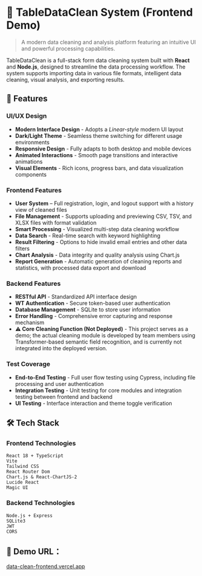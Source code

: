# 🌟 TableDataClean System (Frontend Demo)

> A modern data cleaning and analysis platform featuring an intuitive UI and powerful processing capabilities.

TableDataClean is a full-stack form data cleaning system built with **React** and **Node.js**, designed to streamline the data processing workflow. The system supports importing data in various file formats, intelligent data cleaning, visual analysis, and exporting results.

## 🎨 Features

### UI/UX Design
- **Modern Interface Design** - Adopts a *Linear-style* modern UI layout
- **Dark/Light Theme** - Seamless theme switching for different usage environments
- **Responsive Design** - Fully adapts to both desktop and mobile devices
- **Animated Interactions** - Smooth page transitions and interactive animations
- **Visual Elements** - Rich icons, progress bars, and data visualization components

### Frontend Features
- **User System** – Full registration, login, and logout support with a history view of cleaned files
- **File Management** - Supports uploading and previewing CSV, TSV, and XLSX files with format validation
- **Smart Processing** - Visualized multi-step data cleaning workflow
- **Data Search** - Real-time search with keyword highlighting
- **Result Filtering** - Options to hide invalid email entries and other data filters
- **Chart Analysis** - Data integrity and quality analysis using Chart.js
- **Report Generation** - Automatic generation of cleaning reports and statistics, with processed data export and download

### Backend Features
- **RESTful API** - Standardized API interface design
- **WT Authentication** - Secure token-based user authentication
- **Database Management** - SQLite to store user information
- **Error Handling** - Comprehensive error capturing and response mechanism
- **⚠️ Core Cleaning Function (Not Deployed)** - This project serves as a demo; the actual cleaning module is developed by team members using Transformer-based semantic field recognition, and is currently not integrated into the deployed version.

### Test Coverage
- **End-to-End Testing** - Full user flow testing using Cypress, including file processing and user authentication
- **Integration Testing** - Unit testing for core modules and integration testing between frontend and backend
- **UI Testing** - Interface interaction and theme toggle verification

## 🛠️ Tech Stack

### Frontend Technologies
```
React 18 + TypeScript
Vite
Tailwind CSS
React Router Dom
Chart.js & React-ChartJS-2
Lucide React
Magic UI
```

### Backend Technologies
```
Node.js + Express
SQLite3
JWT
CORS
```

## 🔗 Demo URL：
[data-clean-frontend.vercel.app](https://data-clean-frontend.vercel.app)
